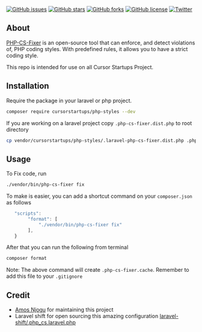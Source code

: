[![GitHub issues](https://img.shields.io/github/issues/CursorStartups/php-styles?style=for-the-badge)](https://github.com/CursorStartups/php-styles/issues)
[![GitHub stars](https://img.shields.io/github/stars/CursorStartups/php-styles?style=for-the-badge)](https://github.com/CursorStartups/php-styles/stargazers)
[![GitHub forks](https://img.shields.io/github/forks/CursorStartups/php-styles?style=for-the-badge)](https://github.com/CursorStartups/php-styles/network)
[![GitHub license](https://img.shields.io/github/license/CursorStartups/php-styles?style=for-the-badge)](https://github.com/CursorStartups/php-styles)
[![Twitter](https://img.shields.io/twitter/url?color=%231DA1F2&label=Tweet&logo=twitter&logoColor=%23ffff&style=for-the-badge&url=https%3A%2F%2Fgithub.com%2FCursorStartups%2Fphp-styles)](https://twitter.com/intent/tweet?text=Wow:&url=https%3A%2F%2Fgithub.com%2FCursorStartups%2Fphp-styles)


## About

[PHP-CS-Fixer](https://github.com/FriendsOfPHP/PHP-CS-Fixer) is an open-source tool that can enforce, and detect violations of, PHP coding styles. With predefined rules, it allows you to have a strict coding style.

This repo is intended for use on all Cursor Startups Project.

## Installation

Require the package in your laravel or php project.

```bash
composer require cursorstartups/php-styles --dev
```

If you are working on a laravel project copy `.php-cs-fixer.dist.php` to root directory

```bash
cp vendor/cursorstartups/php-styles/.laravel-php-cs-fixer.dist.php .php-cs-fixer.dist.php
```

## Usage

To Fix code, run

```bash
./vendor/bin/php-cs-fixer fix
```

To make is easier, you can add a shortcut command on your `composer.json` as follows

```javascript
   "scripts":
        "format": [
            "./vendor/bin/php-cs-fixer fix"
        ],
   }
```

After that you can run the following from terminal

```bash
composer format
```

Note: The above command will create `.php-cs-fixer.cache`. Remember to add this file to your `.gitignore`

## Credit
- [Amos Njogu](https://github.com/njoguamos) for maintaining this project
- Laravel shift for open sourcing this amazing configuration [laravel-shift/.php_cs.laravel.php](https://gist.github.com/laravel-shift/cab527923ed2a109dda047b97d53c200)

